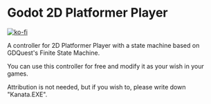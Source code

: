 # Godot 2D Platformer Player
[![ko-fi](https://ko-fi.com/img/githubbutton_sm.svg)](https://ko-fi.com/E1E21WS3C)

A controller for 2D Platformer Player with a state machine based on GDQuest's Finite State Machine.

You can use this controller for free and modify it as your wish in your games.

Attribution is not needed, but if you wish to, please write down "Kanata.EXE".
